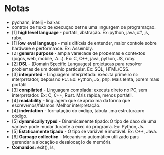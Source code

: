 # Notas

 - pycharm, intelij - baixar.
 - controle de fluxo de execução define uma linguagem de programação.
 - [1] **high level language** - portátil, abstração. Ex: python, java, c#, js, ruby.
 - [1] **low level langauge** - mais difíceis de entender, maior controle sobre hardware e performance. Ex: Assembly.
 - [2] **general purpose** - ampla variedade de problemas e contextos (jogos, web, mobile, IA...). Ex: C, C++, java, python, JS, ruby.
 - [2] **DSL** - (Domain Specific Languages) projetadas para resolver problemas de um domínio particular. Ex: SQL, HTML/CSS.
 - [3] **interpreted** - Linguagem interpretada: executa primeiro no interpretador, depois no PC. Ex: Python, JS, php. Mais lenta, pórem mais portátil.
 - [3] **compilated** - Linguagem compilada: executa direto no PC, sem interpretador. Ex: C, C++, Rust. Mais rápida, menos portátil.
 - [4] **readability** - linguagem que se aproxima da forma que escrevemos/falamos. Melhor interpretação.
 - [4] **indentation** - formatação do código, tabula uma estrutura pro código.
 - [5] **dynamically typed** - Dinamicamente tipado: O tipo de dado de uma variável pode mudar durante a exec do programa. Ex: Python, Js.
 - [5] **Estaticamente tipado** -  O tipo de variável é imutável. Ex: C++, Java.
 - [6] **Garbage collection** - Mecanismo automático utilizado para gerenciar a alocação e desalocação de memória.
 - **Comandos:** exit(), ls, 






